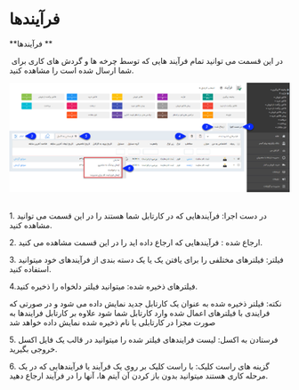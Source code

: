# فرآیندها    

**فرآیندها **

 در این قسمت می توانید تمام فرآیند هایی که توسط چرخه ها و گردش های کاری برای شما ارسال شده است را مشاهده کنید.

![](Process/Proccess1) 

1. در دست اجرا: فرآیندهایی که در کارتابل شما هستند را در این قسمت می توانید مشاهده کنید.

2\. ارجاع شده : فرآیندهایی که ارجاع داده اید را در این قسمت مشاهده می کنید.

3\. فیلتر: فیلترهای مختلفی را برای یافتن یک یا یک دسته بندی از فرآیندهای خود میتوانید استفاده کنید.

4.فیلترهای ذخیره شده: میتوانید فیلتر دلخواه را ذخیره کنید.

نکته: فیلتر ذخیره شده به عنوان یک کارتابل جدید نمایش داده می شود و در صورتی که فرایندی با فیلترهای اعمال شده وارد کارتابل شما شود علاوه بر کارتابل فرایندها به صورت مجزا در کارتابلی با نام ذخیره شده نمایش داده خواهد شد 

5\. فرستادن به اکسل: لیست فرایندهای فیلتر شده را میتوانید در قالب یک فایل اکسل خروجی بگیرید.

6\. گزینه های راست کلیک: با راست کلیک بر روی یک فرآیند یا فرآیندهایی که در یک مرحله کاری هستند میتوانید بدون باز کردن آن آیتم ها، آنها را در فرآیند ارجاع دهید.